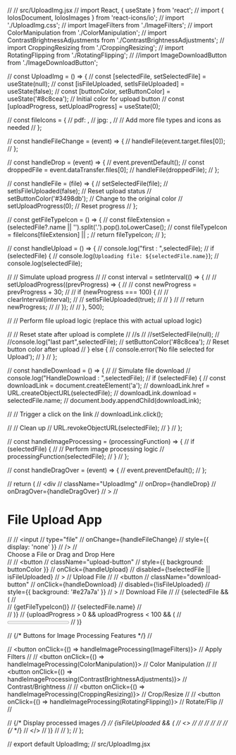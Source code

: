 // // src/UploadImg.jsx
// import React, { useState } from 'react';
// import { IoIosDocument, IoIosImages } from 'react-icons/io';
// import './UploadImg.css';
// import ImageFilters from './ImageFilters';
// import ColorManipulation from './ColorManipulation';
// import ContrastBrightnessAdjustments from './ContrastBrightnessAdjustments';
// import CroppingResizing from './CroppingResizing';
// import RotatingFlipping from './RotatingFlipping';
// //import ImageDownloadButton from './ImageDownloadButton';

// const UploadImg = () => {
//   const [selectedFile, setSelectedFile] = useState(null);
//   const [isFileUploaded, setIsFileUploaded] = useState(false);
//   const [buttonColor, setButtonColor] = useState('#8c8cea'); // Initial color for upload button
//   const [uploadProgress, setUploadProgress] = useState(0);

//   const fileIcons = {
//     pdf: <IoIosDocument />,
//     jpg: <IoIosImages />,
//     // Add more file types and icons as needed
//   };

//   const handleFileChange = (event) => {
//     handleFile(event.target.files[0]);
//   };

//   const handleDrop = (event) => {
//     event.preventDefault();
//     const droppedFile = event.dataTransfer.files[0];
//     handleFile(droppedFile);
//   };

//   const handleFile = (file) => {
//     setSelectedFile(file);
//     setIsFileUploaded(false); // Reset upload status
//     setButtonColor('#3498db'); // Change to the original color
//     setUploadProgress(0); // Reset progress
//   };

//   const getFileTypeIcon = () => {
//     const fileExtension = (selectedFile?.name || '').split('.').pop().toLowerCase();
//     const fileTypeIcon = fileIcons[fileExtension] || <IoIosDocument />;
//     return fileTypeIcon;
//   };

//   const handleUpload = () => { 
//     console.log("first : ",selectedFile);
//     if (selectedFile) {
//       console.log(`Uploading file: ${selectedFile.name}`);
//       console.log(selectedFile);

//       // Simulate upload progress
//       // const interval = setInterval(() => {
//       //   setUploadProgress((prevProgress) => {
//       //     const newProgress = prevProgress + 30;
//       //     if (newProgress === 100) {
//       //       clearInterval(interval);
//       //       setIsFileUploaded(true);
//       //     }
//       //     return newProgress;
//       //   });
//       // }, 500);

//       // Perform file upload logic (replace this with actual upload logic)

//       // Reset state after upload is complete
//       //s
//       //setSelectedFile(null);
//       //console.log("last part",selectedFile);
//       setButtonColor('#8c8cea'); // Reset button color after upload
//     } else {
//       console.error('No file selected for Upload');
//     }
//   };

  

//   const handleDownload = () => {
//     // Simulate file download
//     console.log("HandleDownload : ",selectedFile);
//     if (selectedFile) {
//       const downloadLink = document.createElement('a');
//       downloadLink.href = URL.createObjectURL(selectedFile);
//       downloadLink.download = selectedFile.name;
//       document.body.appendChild(downloadLink);
  
//       // Trigger a click on the link
//       downloadLink.click();
  
//       // Clean up
//       URL.revokeObjectURL(selectedFile);
//     }
//   };

//   const handleImageProcessing = (processingFunction) => {
//     if (selectedFile) {
//       // Perform image processing logic
//       processingFunction(selectedFile);
//     }
//   };

//   const handleDragOver = (event) => {
//     event.preventDefault();
//   };

//   return (
//     <div
//       className="UploadImg"
//       onDrop={handleDrop}
//       onDragOver={handleDragOver}
//     >
//       <h1 className="heading">File Upload App</h1>
//       <label className="custom-file-input">
//         <input
//           type="file"
//           onChange={handleFileChange}
//           style={{ display: 'none' }}
//         />
//         <div>Choose a File or Drag and Drop Here</div>
//       </label>
//       <button
//         className="upload-button"
//         style={{ background: buttonColor }}
//         onClick={handleUpload}
//         disabled={!selectedFile || isFileUploaded}
//       >
//         Upload File
//       </button>
//       <button
//         className="download-button"
//         onClick={handleDownload}
//         disabled={!isFileUploaded}
//         style={{ background: '#e27a7a' }}
//       >
//         Download File
//       </button>
//       {selectedFile && (
//         <div className="uploaded-file">
//           {getFileTypeIcon()}
//           <span>{selectedFile.name}</span>
//         </div>
//       )}
//       {uploadProgress > 0 && uploadProgress < 100 && (
//         <progress value={uploadProgress} max="100">
//           {uploadProgress}%
//         </progress>
//       )}

//       {/* Buttons for Image Processing Features */}
//       <div className="processing-buttons">
//         <button onClick={() => handleImageProcessing(ImageFilters)}>
//           Apply Filters
//         </button>
//         <button onClick={() => handleImageProcessing(ColorManipulation)}>
//           Color Manipulation
//         </button>
//         <button onClick={() => handleImageProcessing(ContrastBrightnessAdjustments)}>
//           Contrast/Brightness
//         </button>
//         <button onClick={() => handleImageProcessing(CroppingResizing)}>
//           Crop/Resize
//         </button>
//         <button onClick={() => handleImageProcessing(RotatingFlipping)}>
//           Rotate/Flip
//         </button>
//       </div>

//       {/* Display processed images */}
//       {isFileUploaded && (
//         <>
//           <ImageFilters originalImage={selectedFile} />
//           <ColorManipulation originalImage={selectedFile} />
//           <ContrastBrightnessAdjustments originalImage={selectedFile} />
//           <CroppingResizing originalImage={selectedFile} />
//           <RotatingFlipping originalImage={selectedFile} />
//           {/* <ImageDownloadButton originalImage={selectedFile} /> */}
//         </>
//       )}
//     </div>
//   );
// };

// export default UploadImg;
// src/UploadImg.jsx